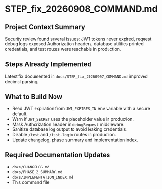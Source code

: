 # STEP_fix_20260908_COMMAND.md

## Project Context Summary
Security review found several issues: JWT tokens never expired, request debug logs exposed Authorization headers, database utilities printed credentials, and test routes were reachable in production.

## Steps Already Implemented
Latest fix documented in `docs/STEP_fix_20260907_COMMAND.md` improved decimal parsing.

## What to Build Now
- Read JWT expiration from `JWT_EXPIRES_IN` env variable with a secure default.
- Warn if `JWT_SECRET` uses the placeholder value in production.
- Mask Authorization header in `debugRequest` middleware.
- Sanitize database log output to avoid leaking credentials.
- Disable `/test` and `/test-login` routes in production.
- Update changelog, phase summary and implementation index.

## Required Documentation Updates
- `docs/CHANGELOG.md`
- `docs/PHASE_2_SUMMARY.md`
- `docs/IMPLEMENTATION_INDEX.md`
- This command file
